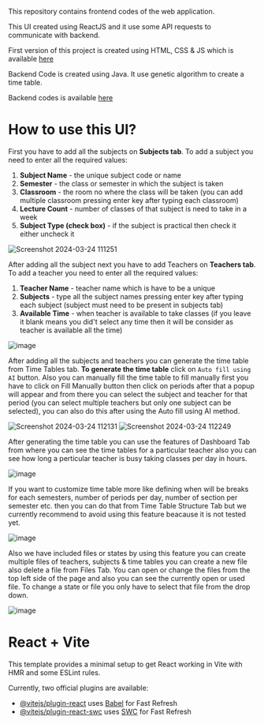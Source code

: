 
This repository contains frontend codes of the web application.

This UI created using ReactJS and it use some API requests to communicate with backend.

First version of this project is created using HTML, CSS & JS which is available [here](https://github.com/Super7000/Time_Table_Designer)

Backend Code is created using Java. It use genetic algorithm to create a time table.

Backend codes is available [here](https://github.com/srideep-banerjee/TimeTableScheduler-Backend)

# How to use this UI?

First you have to add all the subjects on **Subjects tab**.
To add a subject you need to enter all the required values:
1. **Subject Name** - the unique subject code or name
2. **Semester** - the class or semester in which the subject is taken
3. **Classroom** - the room no where the class will be taken (you can add multiple classroom pressing enter key after typing each classroom)
4. **Lecture Count** - number of classes of that subject is need to take in a week
5. **Subject Type (check box)** - if the subject is practical then check it either uncheck it

![Screenshot 2024-03-24 111251](https://github.com/Super7000/Time-Table-Creator-ReactJS/assets/86580414/878b02d5-627d-45d6-8e64-54f6c64635f1)

After adding all the subject next you have to add Teachers on **Teachers tab**.
To add a teacher you need to enter all the required values:
1. **Teacher Name** - teacher name which is have to be a unique
2. **Subjects** - type all the subject names pressing enter key after typing each subject (subject must need to be present in subjects tab)
3. **Available Time** - when teacher is available to take classes (if you leave it blank means you did't select any time then it will be consider as teacher is available all the time)

![image](https://github.com/Super7000/Time-Table-Creator-ReactJS/assets/86580414/6f26fb32-e45e-4bd6-b7ee-d025f0a29c89)

After adding all the subjects and teachers you can generate the time table from Time Tables tab.
**To generate the time table** click on `Auto fill using AI` button. Also you can manually fill the time table to fill manually first you have to click on Fill Manually button then click on periods after that a popup will appear and from there you can select the subject and teacher for that period (you can select multiple teachers but only one subject can be selected), you can also do this after using the Auto fill using AI method.

![Screenshot 2024-03-24 112131](https://github.com/Super7000/Time-Table-Creator-ReactJS/assets/86580414/e399201a-411d-419c-b9f0-dd1a8cce946a)
![Screenshot 2024-03-24 112249](https://github.com/Super7000/Time-Table-Creator-ReactJS/assets/86580414/a3b97581-c8c7-4fb6-8544-717de9dc27bb)

After generating the time table you can use the features of Dashboard Tab from where you can see the time tables for a particular teacher also you can see how long a perticular teacher is busy taking classes per day in hours.

![image](https://github.com/Super7000/Time-Table-Creator-ReactJS/assets/86580414/98edcade-54cd-4928-8e9a-4ec2e40a9207)

If you want to customize time table more like defining when will be breaks for each semesters, number of periods per day, number of section per semester etc. then you can do that from Time Table Structure Tab but we currently recommend to avoid using this feature beacause it is not tested yet.

![image](https://github.com/Super7000/Time-Table-Creator-ReactJS/assets/86580414/3779ae9a-f85f-4325-b1a4-816f2e3fba87)

Also we have included files or states by using this feature you can create multiple files of teachers, subjects & time tables you can create a new file also delete a file from Files Tab. You can open or change the files from the top left side of the page and also you can see the currently open or used file. To change a state or file you only have to select that file from the drop down.

![image](https://github.com/Super7000/Time-Table-Creator-ReactJS/assets/86580414/dec280d9-ca38-4163-955f-e681cab5aeac)

# React + Vite

This template provides a minimal setup to get React working in Vite with HMR and some ESLint rules.

Currently, two official plugins are available:

- [@vitejs/plugin-react](https://github.com/vitejs/vite-plugin-react/blob/main/packages/plugin-react/README.md) uses [Babel](https://babeljs.io/) for Fast Refresh
- [@vitejs/plugin-react-swc](https://github.com/vitejs/vite-plugin-react-swc) uses [SWC](https://swc.rs/) for Fast Refresh
